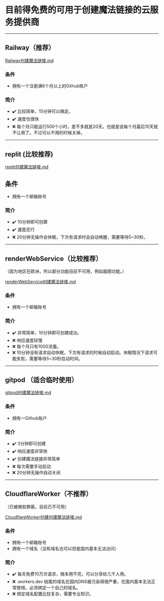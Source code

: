 # 目前得免费的可用于创建魔法链接的云服务提供商


---
## Railway（推荐）
[Railway创建魔法链接.md](./详细教学/Railway创建魔法链接.md)
### 条件
- 拥有一个注册满6个月以上的Github账户
### 简介
- ✔️ 比较简单，15分钟可以搞定。
- ✔️ 速度也很快
- ❌ 每个月只能运行500个小时，差不多就是20天。也就是说每个月最后10天就不让用了。不过可以不用的时候关掉。


---
## replit (比较推荐)
[replit创建魔法链接.md](./详细教学/replit创建魔法链接.md)
## 条件
- 拥有一个邮箱账号
### 简介
- ✔️ 10分钟即可创建
- ✔️ 速度还行
- ❌ 20分钟无操作会休眠，下次有请求时会自动唤醒，需要等待5~30秒。


---
## renderWebService（比较推荐）

（因为地区在欧洲，所以部分功能目前不可用，例如画图功能。）

[renderWebService创建魔法链接.md](./详细教学/renderWebService创建魔法链接.md)
### 条件
- 拥有一个邮箱账号
### 简介
- ✔️ 非常简单，10分钟即可创建成功。
- ❌ 响应速度较慢
- ❌ 每个月只有100G流量。
- ❌ 10分钟没有请求自动休眠，下次有请求的时候自动启动。休眠情况下请求可能失败，需要等待5~30秒启动时间。



---
## gitpod （适合临时使用）
[gitpod创建魔法链接.md](./详细教学/gitpod创建魔法链接.md)
### 条件
- 拥有一Github账户
### 简介
- ✔️ 3分钟即可创建
- ✔️ 响应速度非常快 
- ✔️ 创建魔法链接非常简单 
- ❌ 每次需要手动启动 
- ❌ 20分钟无操作自动关闭 






---
## CloudflareWorker（不推荐）

（已被微软屏蔽，目前已不可用）

[CloudflareWorker创建创建魔法链接.md](./详细教学/CloudflareWorker创建创建魔法链接.md)
### 条件
- 拥有一个邮箱账号
- 拥有一个域名（没有域名也可以但是国内基本无法访问）
### 简介
- ✔️ 每天免费10万次请求，根本用不完，可以分享给几千人用。
- ❌ .workers.dev 结尾的域名在国内DNS被污染得很严重，在国内基本无法正常使用。必须绑定一个自己的域名。
- ❌ 绑定域名配置比较复杂，需要专业知识。